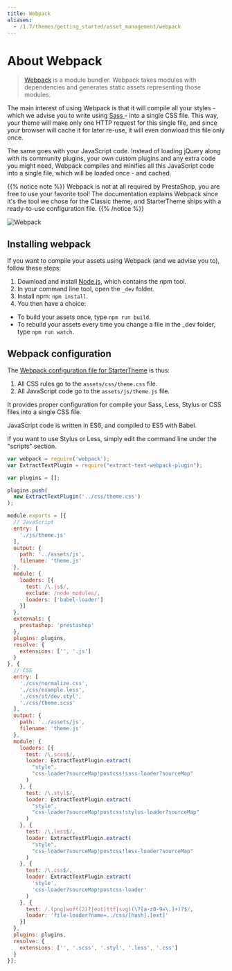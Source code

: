 ```yaml
---
title: Webpack
aliases:
  - /1.7/themes/getting_started/asset_management/webpack
---
```


# About Webpack

>	[Webpack](https://webpack.github.io/) is a module bundler.
	Webpack takes modules with dependencies and generates static assets representing those modules.

The main interest of using Webpack is that it will compile all your styles - which we advise you to write using [Sass ](http://sass-lang.com/) - into a single CSS file.
This way, your theme will make only one HTTP request for this single file, and since your browser will cache it for later re-use, it will even donwload this file only once.

The same goes with your JavaScript code. Instead of loading jQuery along with its community plugins, your own custom plugins and any extra code you might need,
Webpack compiles and minifies all this JavaScript code into a single file, which will be loaded once - and cached.


{{% notice note %}}
  Webpack is not at all required by PrestaShop, you are free to use your favorite tool!
  The documentation explains Webpack since it's the tool we chose for the Classic theme, and StarterTheme
  ships with a ready-to-use configuration file.
{{% /notice %}}

![Webpack](../img/webpack.png)


## Installing webpack

If you want to compile your assets using Webpack (and we advise you to), follow these steps:

1. Download and install [Node.js](https://nodejs.org/), which contains the npm tool.
2. In your command line tool, open the `_dev` folder.
3. Install npm: `npm install`.
4. You then have a choice:
  - To build your assets once, type `npm run build`.
  - To rebuild your assets every time you change a file in the _dev folder, type `npm run watch`.


## Webpack configuration

The [Webpack configuration file for StarterTheme](https://github.com/PrestaShop/StarterTheme/blob/develop/_dev/webpack.config.js) is thus:

1. All CSS rules go to the `assets/css/theme.css` file.
2. All JavaScript code go to the `assets/js/theme.js` file.

It provides proper configuration for compile your Sass, Less, Stylus or CSS files into a single CSS file.

JavaScript code is written in ES6, and compiled to ES5 with Babel.

If you want to use Stylus or Less, simply edit the command line under the "scripts" section.

```js
var webpack = require('webpack');
var ExtractTextPlugin = require("extract-text-webpack-plugin");

var plugins = [];

plugins.push(
  new ExtractTextPlugin('../css/theme.css')
);

module.exports = [{
  // JavaScript
  entry: [
    './js/theme.js'
  ],
  output: {
    path: '../assets/js',
    filename: 'theme.js'
  },
  module: {
    loaders: [{
      test: /\.js$/,
      exclude: /node_modules/,
      loaders: ['babel-loader']
    }]
  },
  externals: {
    prestashop: 'prestashop'
  },
  plugins: plugins,
  resolve: {
    extensions: ['', '.js']
  }
}, {
  // CSS
  entry: [
    './css/normalize.css',
    './css/example.less',
    './css/st/dev.styl',
    './css/theme.scss'
  ],
  output: {
    path: '../assets/js',
    filename: 'theme.js'
  },
  module: {
    loaders: [{
      test: /\.scss$/,
      loader: ExtractTextPlugin.extract(
        "style",
        "css-loader?sourceMap!postcss!sass-loader?sourceMap"
      )
    }, {
      test: /\.styl$/,
      loader: ExtractTextPlugin.extract(
        "style",
        "css-loader?sourceMap!postcss!stylus-loader?sourceMap"
      )
    }, {
      test: /\.less$/,
      loader: ExtractTextPlugin.extract(
        "style",
        "css-loader?sourceMap!postcss!less-loader?sourceMap"
      )
    }, {
      test: /\.css$/,
      loader: ExtractTextPlugin.extract(
        'style',
        'css-loader?sourceMap!postcss-loader'
      )
    }, {
      test: /.(png|woff(2)?|eot|ttf|svg)(\?[a-z0-9=\.]+)?$/,
      loader: 'file-loader?name=../css/[hash].[ext]'
    }]
  },
  plugins: plugins,
  resolve: {
    extensions: ['', '.scss', '.styl', '.less', '.css']
  }
}];
```
